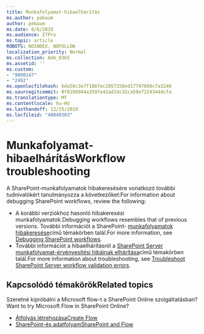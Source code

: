 ```yaml
---
title: Munkafolyamat-hibaelhárítás
ms.author: pebaum
author: pebaum
ms.date: 8/6/2019
ms.audience: ITPro
ms.topic: article
ROBOTS: NOINDEX, NOFOLLOW
localization_priority: Normal
ms.collection: Adm_O365
ms.assetid: ''
ms.custom:
- "9000147"
- "2492"
ms.openlocfilehash: bda58c3e7f186fec2057258ed17747690c7a3248
ms.sourcegitcommit: 0f0186044a3597e42ad14c32ca58e7224344dcfa
ms.translationtype: MT
ms.contentlocale: hu-HU
ms.lasthandoff: 12/15/2019
ms.locfileid: "40049303"
---
```

# <a name="workflow-troubleshooting"></a><span data-ttu-id="6dc1b-102">Munkafolyamat-hibaelhárítás</span><span class="sxs-lookup"><span data-stu-id="6dc1b-102">Workflow troubleshooting</span></span>

<span data-ttu-id="6dc1b-103">A SharePoint-munkafolyamatok hibakeresésére vonatkozó további tudnivalókért tanulmányozza a következőket:</span><span class="sxs-lookup"><span data-stu-id="6dc1b-103">For information about debugging SharePoint workflows, review the following:</span></span>
- <span data-ttu-id="6dc1b-104">A korábbi verziókhoz hasonló hibakeresési munkafolyamatok.</span><span class="sxs-lookup"><span data-stu-id="6dc1b-104">Debugging workflows resembles that of previous versions.</span></span>  <span data-ttu-id="6dc1b-105">További információt a SharePoint- [munkafolyamatok hibakeresése](https://docs.microsoft.com/sharepoint/dev/general-development/debugging-sharepoint-server-workflows)című témakörben talál.</span><span class="sxs-lookup"><span data-stu-id="6dc1b-105">For more information, see [Debugging SharePoint workflows](https://docs.microsoft.com/sharepoint/dev/general-development/debugging-sharepoint-server-workflows).</span></span>
- <span data-ttu-id="6dc1b-106">További információt a hibaelhárításról a [SharePoint Server munkafolyamat-érvényesítési hibáinak elhárítása](https://docs.microsoft.com/sharepoint/dev/general-development/troubleshooting-sharepoint-server-workflow-validation-errors-in-visio)című témakörben talál.</span><span class="sxs-lookup"><span data-stu-id="6dc1b-106">For more information about troubleshooting, see [Troubleshoot SharePoint Server workflow validation errors](https://docs.microsoft.com/sharepoint/dev/general-development/troubleshooting-sharepoint-server-workflow-validation-errors-in-visio).</span></span>
 

## <a name="related-topics"></a><span data-ttu-id="6dc1b-107">Kapcsolódó témakörök</span><span class="sxs-lookup"><span data-stu-id="6dc1b-107">Related topics</span></span>
<span data-ttu-id="6dc1b-108">Szeretné kipróbálni a Microsoft flow-t a SharePoint Online szolgáltatásban?</span><span class="sxs-lookup"><span data-stu-id="6dc1b-108">Want to try Microsoft Flow in SharePoint Online?</span></span>
- [<span data-ttu-id="6dc1b-109">Átfolyás létrehozása</span><span class="sxs-lookup"><span data-stu-id="6dc1b-109">Create Flow</span></span>](https://support.office.com/article/Create-a-flow-for-a-list-or-library-in-SharePoint-Online-or-OneDrive-for-Business-a9c3e03b-0654-46af-a254-20252e580d01) 
- [<span data-ttu-id="6dc1b-110">SharePoint-és adatfolyam</span><span class="sxs-lookup"><span data-stu-id="6dc1b-110">SharePoint and Flow</span></span>](https://flow.microsoft.com/blog/sharepoint-and-flow/) 



